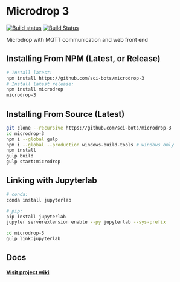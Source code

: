 # Microdrop 3

[![Build status](https://ci.appveyor.com/api/projects/status/cnb2m5x6a85kti5d?svg=true)](https://ci.appveyor.com/project/SciBots/microdrop-3-wikbc)
[![Build Status](https://travis-ci.org/sci-bots/microdrop-3.svg?branch=master)](https://travis-ci.org/sci-bots/microdrop-3)


Microdrop with MQTT communication and web front end

## Installing From NPM (Latest, or Release)

```sh
# Install latest:
npm install https://github.com/sci-bots/microdrop-3
# Install latest release:
npm install microdrop
microdrop-3
```

## Installing From Source (Latest)

```sh
git clone --recursive https://github.com/sci-bots/microdrop-3
cd microdrop-3
npm i --global gulp
npm i --global --production windows-build-tools # windows only
npm install
gulp build
gulp start:microdrop
```

## Linking with Jupyterlab

```sh
# conda:
conda install jupyterlab

# pip:
pip install jupyterlab
jupyter serverextension enable --py jupyterlab --sys-prefix

cd microdrop-3
gulp link:jupyterlab
```

## Docs

**[Visit project wiki](https://github.com/sci-bots/microdrop-3/wiki)**
